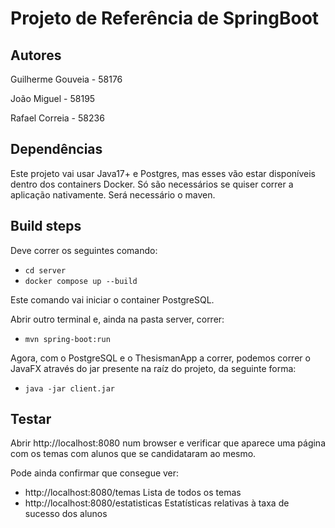 # Projeto de Referência de SpringBoot

## Autores
Guilherme Gouveia   - 58176

João Miguel         - 58195

Rafael Correia      - 58236

## Dependências

Este projeto vai usar Java17+ e Postgres, mas esses vão estar disponíveis dentro dos containers Docker. Só são necessários se quiser correr a aplicação nativamente. Será necessário o maven.

## Build steps

Deve correr os seguintes comando:
* `cd server`
* `docker compose up --build`

Este comando vai iniciar o container PostgreSQL.

Abrir outro terminal e, ainda na pasta server, correr:
* `mvn spring-boot:run`

Agora, com o PostgreSQL e o ThesismanApp a correr,
podemos correr o JavaFX através do jar presente
na raíz do projeto, da seguinte forma:

* `java -jar client.jar`

## Testar

Abrir http://localhost:8080 num browser e verificar que aparece uma página com os temas com alunos que se candidataram ao mesmo.

Pode ainda confirmar que consegue ver:
* http://localhost:8080/temas Lista de todos os temas
* http://localhost:8080/estatisticas Estatísticas relativas à taxa de sucesso dos alunos

